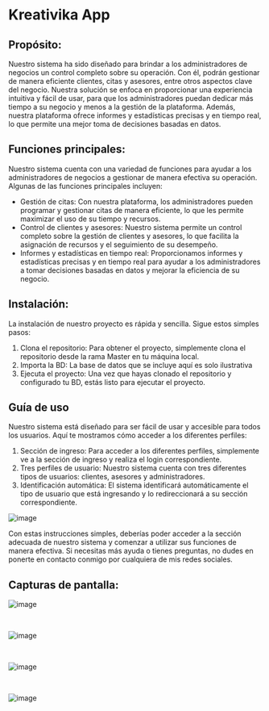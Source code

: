 <h1>Kreativika App</h1>

<h2>Propósito:</h2> Nuestro sistema ha sido diseñado para brindar a los administradores de negocios un control completo sobre su operación. 
Con él, podrán gestionar de manera eficiente clientes, citas y asesores, entre otros aspectos clave del negocio. Nuestra solución se enfoca en 
proporcionar una experiencia intuitiva y fácil de usar, para que los administradores puedan dedicar más tiempo a su negocio y menos a la gestión de la 
plataforma. Además, nuestra plataforma ofrece informes y estadísticas precisas y en tiempo real, lo que permite una mejor toma de decisiones basadas en datos.<br>

<h2>Funciones principales:</h2> 
Nuestro sistema cuenta con una variedad de funciones para ayudar a los administradores de negocios a gestionar de manera efectiva su operación. 
Algunas de las funciones principales incluyen:<br>

<ul>
  <li>Gestión de citas: Con nuestra plataforma, los administradores pueden programar y gestionar citas de manera eficiente, lo que les permite maximizar el uso de su tiempo y recursos.</li>
  <li>Control de clientes y asesores: Nuestro sistema permite un control completo sobre la gestión de clientes y asesores, lo que facilita la asignación de recursos y el seguimiento de su desempeño.</li>
  <li>Informes y estadísticas en tiempo real: Proporcionamos informes y estadísticas precisas y en tiempo real para ayudar a los administradores a tomar decisiones basadas en datos y mejorar la eficiencia de su negocio.</li>
</ul>

<h2>Instalación:</h2>
La instalación de nuestro proyecto es rápida y sencilla. Sigue estos simples pasos:<br>

<ol>
  <li>Clona el repositorio: Para obtener el proyecto, simplemente clona el repositorio desde la rama Master en tu máquina local.</li>
  <li>Importa la BD: La base de datos que se incluye aquí es solo ilustrativa</li>
  <li>Ejecuta el proyecto: Una vez que hayas clonado el repositorio y configurado tu BD, estás listo para ejecutar el proyecto.</li>
</ol>

<h2>Guía de uso</h2>
Nuestro sistema está diseñado para ser fácil de usar y accesible para todos los usuarios. Aquí te mostramos cómo acceder a los diferentes perfiles:

<ol>
  <li>Sección de ingreso: Para acceder a los diferentes perfiles, simplemente ve a la sección de ingreso y realiza el login correspondiente.</li>
  <li>Tres perfiles de usuario: Nuestro sistema cuenta con tres diferentes tipos de usuarios: clientes, asesores y administradores.</li>
  <li>Identificación automática: El sistema identificará automáticamente el tipo de usuario que está ingresando y lo redireccionará a su sección correspondiente.</li>
</ol>

![image](https://user-images.githubusercontent.com/61210748/228336115-fc327d1c-39d5-4806-83f3-10e1ece6184e.png)

Con estas instrucciones simples, deberías poder acceder a la sección adecuada de nuestro sistema y comenzar a utilizar sus funciones de manera efectiva. 
Si necesitas más ayuda o tienes preguntas, no dudes en ponerte en contacto conmigo por cualquiera de mis redes sociales.

<h2>Capturas de pantalla:</h2>

![image](https://user-images.githubusercontent.com/61210748/228338787-ec7b596b-cfdc-45bf-82f1-d5b7d09fc086.png)

<br>

![image](https://user-images.githubusercontent.com/61210748/228339060-a3c6859f-fed9-487e-91b0-264d0883fd8b.png)

<br>

![image](https://user-images.githubusercontent.com/61210748/228339393-901c9970-786e-44f2-8144-582b77ec3188.png)

<br>

![image](https://user-images.githubusercontent.com/61210748/228339640-9a2f0ffd-67e2-41f5-b7da-657e8843cfb6.png)




